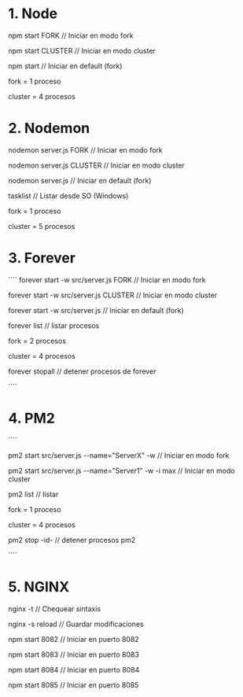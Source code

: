 # 1. Node

npm start FORK // Iniciar en modo fork

npm start CLUSTER // Iniciar en modo cluster

npm start // Iniciar en default (fork)

fork = 1 proceso

cluster = 4 procesos

# 2. Nodemon

nodemon server.js FORK // Iniciar en modo fork

nodemon server.js CLUSTER // Iniciar en modo cluster

nodemon server.js // Iniciar en default (fork)

tasklist // Listar desde SO (Windows)

fork = 1 proceso

cluster = 5 procesos

# 3. Forever

´´´´
forever start -w src/server.js FORK // Iniciar en modo fork

forever start -w src/server.js CLUSTER // Iniciar en modo cluster

forever start -w src/server.js // Iniciar en default (fork)

forever list // listar procesos

fork = 2 procesos 

cluster = 4 procesos

forever stopall // detener procesos de forever

´´´´

# 4. PM2

´´´´

pm2 start src/server.js --name="ServerX" -w // Iniciar en modo fork

pm2 start src/server.js --name="Server1" -w -i max // Iniciar en modo cluster

pm2 list // listar

fork = 1 proceso

cluster = 4 procesos

pm2 stop -id- // detener procesos pm2

´´´´

# 5. NGINX

nginx -t // Chequear sintaxis

nginx -s reload // Guardar modificaciones

npm start 8082 // Iniciar en puerto 8082

npm start 8083 // Iniciar en puerto 8083

npm start 8084 // Iniciar en puerto 8084

npm start 8085 // Iniciar en puerto 8085
